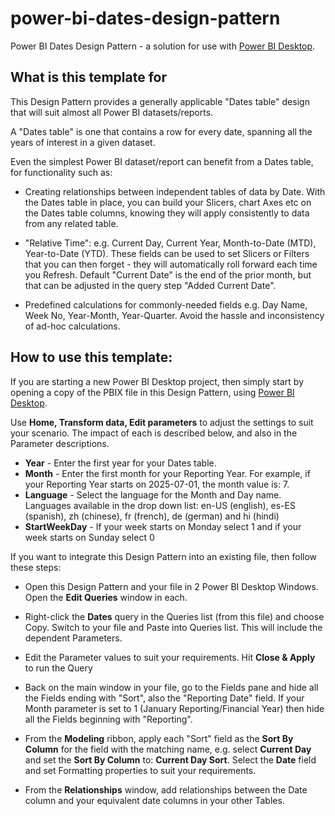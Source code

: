 # power-bi-dates-design-pattern
Power BI Dates Design Pattern - a solution for use with [Power BI Desktop](https://www.microsoft.com/en-au/power-platform/products/power-bi/desktop). 

## What is this template for

This Design Pattern provides a generally applicable "Dates table" design that will suit almost all Power BI datasets/reports.  

A "Dates table" is one that contains a row for every date, spanning all the years of interest in a given dataset.

Even the simplest Power BI dataset/report can benefit from a Dates table, for functionality such as:

- Creating relationships between independent tables of data by Date. With the Dates table in place, you can build your Slicers, chart Axes etc on the Dates table columns, knowing they will apply consistently to data from any related table.     

- "Relative Time": e.g. Current Day, Current Year, Month-to-Date (MTD), Year-to-Date (YTD).  These fields can be used to set Slicers or Filters that you can then forget - they will automatically roll forward each time you Refresh. Default "Current Date" is the end of the prior month, but that can be adjusted in the query step "Added Current Date".

- Predefined calculations for commonly-needed fields e.g. Day Name, Week No, Year-Month, Year-Quarter. Avoid the hassle and inconsistency of ad-hoc calculations.

## How to use this template:

If you are starting a new Power BI Desktop project, then simply start by opening a copy of the PBIX file in this Design Pattern, using [Power BI Desktop](https://www.microsoft.com/en-au/power-platform/products/power-bi/desktop).

Use **Home, Transform data, Edit parameters** to adjust the settings to suit your scenario. The impact of each is described below, and also in the Parameter descriptions.

- **Year** - Enter the first year for your Dates table. 
- **Month** - Enter the first month for your Reporting Year. For example, if your Reporting Year starts on 2025-07-01, the month value is: 7.
- **Language** - Select the language for the Month and Day name. Languages available in the drop down list: en-US (english), es-ES (spanish), zh (chinese), fr (french), de (german) and hi (hindi)
- **StartWeekDay** - If your week starts on Monday select 1 and if your week starts on Sunday select 0

If you want to integrate this Design Pattern into an existing file, then follow these steps:

- Open this Design Pattern and your file in 2 Power BI Desktop Windows. Open the **Edit Queries** window in each.     

- Right-click the **Dates** query in the Queries list (from this file) and choose Copy. Switch to your file and Paste into Queries list. This will include the dependent Parameters.

- Edit the Parameter values to suit your requirements.  Hit **Close & Apply** to run the Query

- Back on the main window in your file, go to the Fields pane and hide all the Fields ending with "Sort", also the "Reporting Date" field. If your Month parameter is set to 1 (January Reporting/Financial Year) then hide all the Fields beginning with "Reporting".

- From the **Modeling** ribbon, apply each "Sort" field as the **Sort By Column** for the field with the matching name, e.g. select **Current Day** and set the **Sort By Column** to: **Current Day Sort**. Select the **Date** field and set Formatting properties to suit your requirements.

- From the **Relationships** window, add relationships between the Date column and your equivalent date columns in your other Tables.


